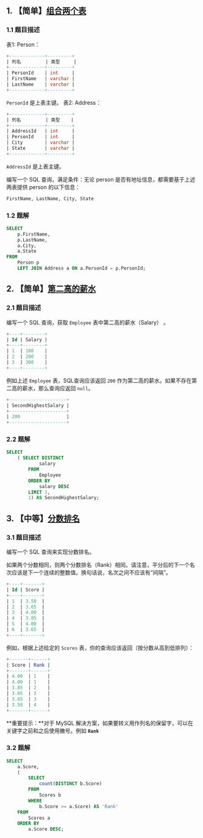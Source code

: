 ## 1. 【简单】[组合两个表](https://leetcode-cn.com/problems/combine-two-tables/)

### 1.1 题目描述

表1: Person：

```sql
+-------------+---------+
| 列名         | 类型     |
+-------------+---------+
| PersonId    | int     |
| FirstName   | varchar |
| LastName    | varchar |
+-------------+---------+
```

`PersonId` 是上表主键。
表2: Address：

```sql
+-------------+---------+
| 列名         | 类型    |
+-------------+---------+
| AddressId   | int     |
| PersonId    | int     |
| City        | varchar |
| State       | varchar |
+-------------+---------+
```

`AddressId` 是上表主键。

编写一个 SQL 查询，满足条件：无论 person 是否有地址信息，都需要基于上述两表提供 person 的以下信息：

```sql
FirstName, LastName, City, State
```

### 1.2 题解

```sql
SELECT
	p.FirstName,
	p.LastName,
	a.City,
	a.State
FROM
	Person p
	LEFT JOIN Address a ON a.PersonId = p.PersonId;
```

## 2. 【简单】[第二高的薪水](https://leetcode-cn.com/problems/second-highest-salary/)

### 2.1 题目描述

编写一个 SQL 查询，获取 `Employee` 表中第二高的薪水（Salary） 。

```sql
+----+--------+
| Id | Salary |
+----+--------+
| 1  | 100    |
| 2  | 200    |
| 3  | 300    |
+----+--------+
```

例如上述 `Employee` 表，SQL查询应该返回 `200` 作为第二高的薪水。如果不存在第二高的薪水，那么查询应返回 `null`。

```sql
+---------------------+
| SecondHighestSalary |
+---------------------+
| 200                 |
+---------------------+
```

### 2.2 题解

```sql
SELECT
	( SELECT DISTINCT
			salary
		FROM
			Employee
		ORDER BY
			salary DESC
		LIMIT 1,
		1) AS SecondHighestSalary;
```

## 3. 【中等】[分数排名](https://leetcode-cn.com/problems/rank-scores/)

### 3.1 题目描述

编写一个 SQL 查询来实现分数排名。

如果两个分数相同，则两个分数排名（Rank）相同。请注意，平分后的下一个名次应该是下一个连续的整数值。换句话说，名次之间不应该有“间隔”。

```sql
+----+-------+
| Id | Score |
+----+-------+
| 1  | 3.50  |
| 2  | 3.65  |
| 3  | 4.00  |
| 4  | 3.85  |
| 5  | 4.00  |
| 6  | 3.65  |
+----+-------+
```

例如，根据上述给定的 `Scores` 表，你的查询应该返回（按分数从高到低排列）：

```sql
+-------+------+
| Score | Rank |
+-------+------+
| 4.00  | 1    |
| 4.00  | 1    |
| 3.85  | 2    |
| 3.65  | 3    |
| 3.65  | 3    |
| 3.50  | 4    |
+-------+------+
```

**重要提示：**对于 MySQL 解决方案，如果要转义用作列名的保留字，可以在关键字之前和之后使用撇号。例如 **`Rank`**

### 3.2 题解

```sql
SELECT
	a.Score,
	(
		SELECT
			count(DISTINCT b.Score)
		FROM
			Scores b
		WHERE
			b.Score >= a.Score) AS 'Rank'
	FROM
		Scores a
	ORDER BY
		a.Score DESC;
```







